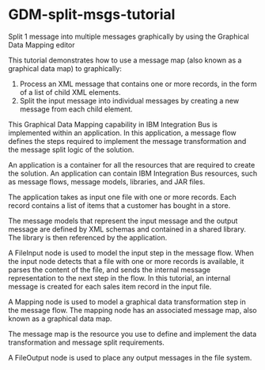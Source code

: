 # GDM-split-msgs-tutorial
Split 1 message into multiple messages graphically by using the Graphical Data Mapping editor

This tutorial demonstrates how to use a message map (also known as a graphical data map) to graphically:
1. Process an XML message that contains one or more records, in the form of a list of child XML elements. 
2. Split the input message into individual messages by creating a new message from each child element. 

This Graphical Data Mapping capability in IBM Integration Bus is implemented within an application. In this application, a message flow defines the steps required to implement the message transformation and the message split logic of the solution.

An application is a container for all the resources that are required to create the solution. An application can contain IBM Integration Bus resources, such as message flows, message models, libraries, and JAR files.

The application takes as input one file with one or more records. Each record contains a list of items that a customer has bought in a store.

The message models that represent the input message and the output message are defined by XML schemas and contained in a shared library. The library is then referenced by the application.

A FileInput node is used to model the input step in the message flow. When the input node detects that a file with one or more records is available, it parses the content of the file, and sends the internal message representation to the next step in the flow. In this tutorial, an internal message is created for each sales item record in the input file.

A Mapping node is used to model a graphical data transformation step in the message flow. The mapping node has an associated message map, also known as a graphical data map.

The message map is the resource you use to define and implement the data transformation and message split requirements.

A FileOutput node is used to place any output messages in the file system.
